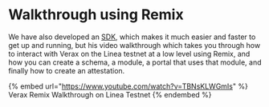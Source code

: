 # Walkthrough using Remix

We have also developed an [SDK](../using-the-sdk.md), which makes it much easier and faster to get up and running, but
his video walkthrough which takes you through how to interact with Verax on the Linea testnet at a low level using
Remix, and how you can create a schema, a module, a portal that uses that module, and finally how to create an
attestation.

{% embed url="https://www.youtube.com/watch?v=TBNsKLWGmIs" %}
Verax Remix Walkthrough on Linea Testnet
{% endembed %}
